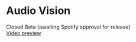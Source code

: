 # Audio Vision
Closed Beta (awaiting Spotify approval for release) <br>
<a href="https://www.youtube.com/watch?v=eOoxrTw2B0w"> Video preview </a>
